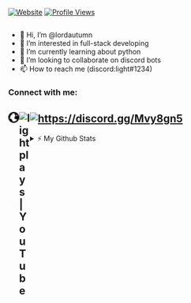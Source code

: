 [![Website](https://i.imgur.com/H9aSt5F.png)](https://loyal.website)
[![Profile Views](https://komarev.com/ghpvc/?username=yoon4027&color=blue)](https://github.com/lordautumn)
##

- 👋 Hi, I’m @lordautumn
- 👀 I’m interested in full-stack developing
- 🌱 I’m currently learning about python
- 💞️ I’m looking to collaborate on discord bots
- 📫 How to reach me (discord:light#1234)
### Connect with me:
<a href="https://discord.gg/loyal" target="blank"><img align="center" src="https://cdn.jsdelivr.net/npm/simple-icons@3.0.1/icons/discord.svg" alt="https://discord.gg/Mvy8gn5" height="30" width="30" /></a>
[<img align="left" alt="loyal.website" width="22px" src="https://raw.githubusercontent.com/iconic/open-iconic/master/svg/globe.svg" />][website]
[<img align="left" alt="lightplays | YouTube" width="22px" src="https://cdn.jsdelivr.net/npm/simple-icons@v3/icons/youtube.svg" />][youtube]
---

<details>
  <summary>⚡ My Github Stats</summary>

  <img align="left" alt="lordautumn's Github Stats" src="https://github-readme-stats.codestackr.vercel.app/api?username=lordautumn&show_icons=true&hide_border=true" />
  
 </details>

[website]: https://loyal.website
[youtube]: https://youtube.com/watch?v=dQw4w9WgXcQ
